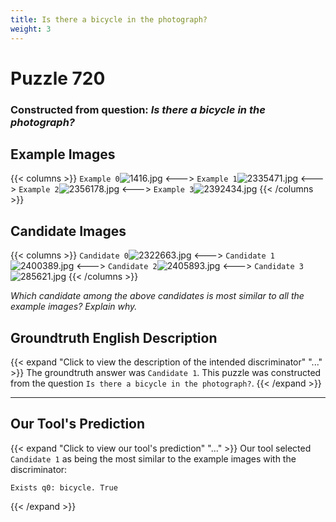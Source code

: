 ```yaml
---
title: Is there a bicycle in the photograph?
weight: 3
---
```


# Puzzle 720
### Constructed from question: _Is there a bicycle in the photograph?_


## Example Images
{{< columns >}}
`Example 0`![1416.jpg](/gqa_images/1416.jpg)
<--->
`Example 1`![2335471.jpg](/gqa_images/2335471.jpg)
<--->
`Example 2`![2356178.jpg](/gqa_images/2356178.jpg)
<--->
`Example 3`![2392434.jpg](/gqa_images/2392434.jpg)
{{< /columns >}}

## Candidate Images
{{< columns >}}
`Candidate 0`![2322663.jpg](/gqa_images/2322663.jpg)
<--->
`Candidate 1`![2400389.jpg](/gqa_images/2400389.jpg)
<--->
`Candidate 2`![2405893.jpg](/gqa_images/2405893.jpg)
<--->
`Candidate 3`![285621.jpg](/gqa_images/285621.jpg)
{{< /columns >}}

*Which candidate among the above candidates is most similar to all the example images? Explain why.*

## Groundtruth English Description

{{< expand "Click to view the description of the intended discriminator" "..." >}}
The groundtruth answer was `Candidate 1`. This puzzle was constructed from the question `Is there a bicycle in the photograph?`.
{{< /expand >}}

---

## Our Tool's Prediction

{{< expand "Click to view our tool's prediction" "..." >}}
Our tool selected `Candidate 1` as being the most similar to the example images with the discriminator:
```plaintext
Exists q0: bicycle. True
```
{{< /expand >}}
